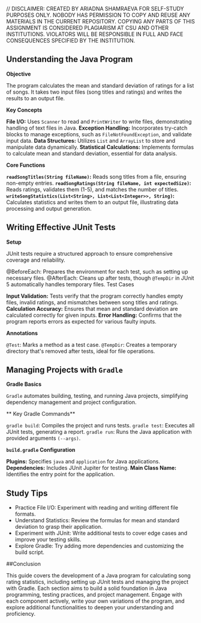 // DISCLAIMER: CREATED BY ARIADNA SHAMRAEVA FOR SELF-STUDY PURPOSES ONLY. NOBODY HAS PERMISSION TO COPY AND REUSE ANY MATERIALS IN THE CURRENT REPOSITORY. COPYING ANY PARTS OF THIS ASSIGNMENT IS CONSIDERED PLAGIARISM AT CSU AND OTHER INSTITUTIONS. VIOLATORS WILL BE RESPONSIBLE IN FULL AND FACE CONSEQUENCES SPECIFIED BY THE INSTITUTION.  



## Understanding the Java Program
**Objective**

The program calculates the mean and standard deviation of ratings for a list of songs. It takes two input files (song titles and ratings) and writes the results to an output file.

**Key Concepts**

**File I/O:** Uses `Scanner` to read and `PrintWriter` to write files, demonstrating handling of text files in Java.
**Exception Handling:** Incorporates try-catch blocks to manage exceptions, such as `FileNotFoundException`, and validate input data.
**Data Structures:** Utilizes `List` and `ArrayList` to store and manipulate data dynamically.
**Statistical Calculations:** Implements formulas to calculate mean and standard deviation, essential for data analysis.

**Core Functions**

**`readSongTitles(String fileName)`:** Reads song titles from a file, ensuring non-empty entries.
**`readSongRatings(String fileName, int expectedSize)`:** Reads ratings, validates them (1-5), and matches the number of titles.
**`writeSongStatistics(List<String>, List<List<Integer>>, String)`:** Calculates statistics and writes them to an output file, illustrating data processing and output generation.


## Writing Effective JUnit Tests

**Setup**

JUnit tests require a structured approach to ensure comprehensive coverage and reliability.

@BeforeEach: Prepares the environment for each test, such as setting up necessary files.
@AfterEach: Cleans up after tests, though `@TempDir` in JUnit 5 automatically handles temporary files.
Test Cases

**Input Validation:** Tests verify that the program correctly handles empty files, invalid ratings, and mismatches between song titles and ratings.
**Calculation Accuracy:** Ensures that mean and standard deviation are calculated correctly for given inputs.
**Error Handling:** Confirms that the program reports errors as expected for various faulty inputs.

**Annotations**

`@Test`: Marks a method as a test case.
`@TempDir`: Creates a temporary directory that's removed after tests, ideal for file operations.


## Managing Projects with `Gradle`
**Gradle Basics**

`Gradle` automates building, testing, and running Java projects, simplifying dependency management and project configuration.

** Key Gradle Commands**

`gradle build`: Compiles the project and runs tests.
`gradle test`: Executes all JUnit tests, generating a report.
`gradle run`: Runs the Java application with provided arguments `(--args)`.

**`build.gradle` Configuration**

**Plugins:** Specifies `java` and `application` for Java applications.
**Dependencies:** Includes JUnit Jupiter for testing.
**Main Class Name:** Identifies the entry point for the application.

## Study Tips

* Practice File I/O: Experiment with reading and writing different file formats.
* Understand Statistics: Review the formulas for mean and standard deviation to grasp their application.
* Experiment with JUnit: Write additional tests to cover edge cases and improve your testing skills.
* Explore Gradle: Try adding more dependencies and customizing the build script.

##Conclusion

This guide covers the development of a Java program for calculating song rating statistics, including setting up JUnit tests and managing the project with Gradle. Each section aims to build a solid foundation in Java programming, testing practices, and project management. Engage with each component actively, write your own variations of the program, and explore additional functionalities to deepen your understanding and proficiency.
